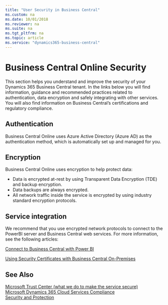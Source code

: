 ```yaml
---
title: "User Security in Business Central"
ms.custom: na
ms.date: 10/01/2018
ms.reviewer: na
ms.suite: na
ms.tgt_pltfrm: na
ms.topic: article
ms.service: "dynamics365-business-central"
---
```


# Business Central Online Security 

This section helps you understand and improve the security of your Dynamics 365 Business Central tenant. In the links below you will find information, guidance and recommended practices related to authentication, data encryption and safely integrating with other services. You will also find information on Business Central’s certifications and regulatory compliance.


## Authentication
 
Business Central Online uses Azure Active Directory (Azure AD) as the authentication method, which is automatically set up and managed for you.
 
## Encryption 

Business Central Online uses encryption to help protect data:  

- Data is encrypted at-rest by using Transparent Data Encryption (TDE) and backup encryption.
- Data backups are always encrypted.
- All network traffic inside the service is encrypted by using industry standard encryption protocols.  

## Service integration

We recommend that you use encrypted network protocols to connect to the PowerBI server and Business Central web services. For more information, see the following articles:

[Connect to Business Central with Power BI](https://docs.microsoft.com/en-us/power-bi/service-connect-to-microsoft-dynamics-nav) 

[Using Security Certificates with Business Central On-Premises](..deployment/implement-security-certificates-production-environment.md) 

## See Also  

[Microsoft Trust Center (what we do to make the service secure)](https://www.microsoft.com/en-us/trustcenter/security/default.aspx)  
[Microsoft Dynamics 365 Cloud Services Compliance](https://aka.ms/d365-compliance-list)  
[Security and Protection](security-and-protection.md)  